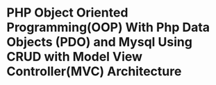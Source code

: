 # PHP Object Oriented Programming(OOP) With Php Data Objects (PDO) and Mysql Using CRUD with Model View Controller(MVC) Architecture